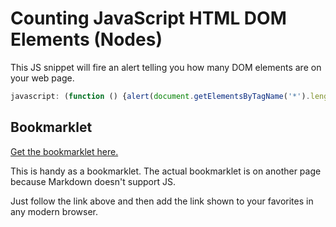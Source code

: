 # Counting JavaScript HTML DOM Elements (Nodes)

This JS snippet will fire an alert telling you how many DOM elements are on your web page.

```js
javascript: (function () {alert(document.getElementsByTagName('*').length); }());
```

## Bookmarklet

<a href="https://wmeredith.github.io/Counting-JavaScript-HTML-DOM-Elements-Nodes-/" title="Link to Count JavaScript HTML DOM Elements (Nodes) on Page">Get the bookmarklet here.</a>

This is handy as a bookmarklet. The actual bookmarklet is on another page because Markdown doesn't support JS.

Just follow the link above and then add the link shown to your favorites in any modern browser.
